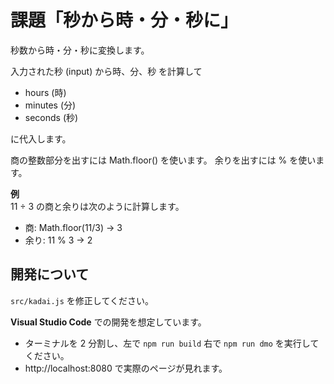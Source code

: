 # 課題「秒から時・分・秒に」

秒数から時・分・秒に変換します。

入力された秒 (input) から時、分、秒 を計算して

- hours (時)
- minutes (分)
- seconds (秒)

に代入します。

商の整数部分を出すには Math.floor() を使います。
余りを出すには % を使います。

**例**<br/>
11 ÷ 3 の商と余りは次のように計算します。

- 商: Math.floor(11/3) → 3
- 余り: 11 % 3 → 2

## 開発について

`src/kadai.js` を修正してください。

**Visual Studio Code** での開発を想定しています。

- ターミナルを 2 分割し、左で `npm run build` 右で `npm run dmo` を実行してください。
- http://localhost:8080 で実際のページが見れます。
